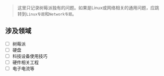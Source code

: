 > 这里只记录树莓派独有的问题。如果是Linux或网络相关的通用问题，应跳转到`Linux专题`和`Network专题`。

## 涉及领域
- [ ] 树莓派
- [ ] 硬盘
- [ ] 科技设备使用技巧
- [ ] 硬件相关工程
- [ ] 电子电流等

